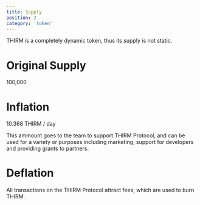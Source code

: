```yaml
---
title: Supply
position: 2
category: 'token'
---
```


THIRM is a completely dynamic token, thus its supply is not static. 

# Original Supply

100,000


# Inflation 

10.368 THIRM / day

This ammount goes to the team to support THIRM Protocol, and can be used for a variety or purposes including marketing, support for developers and providing grants to partners.

# Deflation 

All transactions on the THIRM Protocol attract fees, which are used to burn THIRM.
